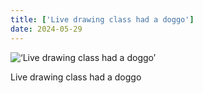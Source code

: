 ```yaml
---
title: ['Live drawing class had a doggo']
date: 2024-05-29
---
```


![‘Live drawing class had a doggo’](/240529_live-drawing-class_0.jpg)

Live drawing class had a doggo
